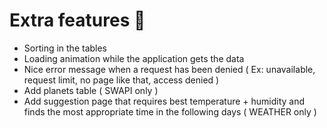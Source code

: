 # Extra features 🎈
* Sorting in the tables
* Loading animation while the application gets the data
* Nice error message when a request has been denied ( Ex: unavailable, request limit, no page like that, access denied )
* Add planets table ( SWAPI only )
* Add suggestion page that requires best temperature + humidity and finds the most appropriate time in the following days ( WEATHER only )
